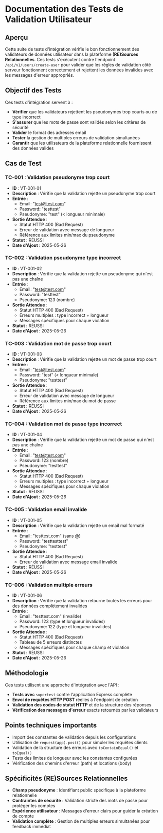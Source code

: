 # Documentation des Tests de Validation Utilisateur

## Aperçu

Cette suite de tests d'intégration vérifie le bon fonctionnement des validateurs de données utilisateur dans la plateforme **(RE)Sources Relationnelles**. Ces tests s'exécutent contre l'endpoint `/api/v1/users/create-user` pour valider que les règles de validation côté serveur fonctionnent correctement et rejettent les données invalides avec les messages d'erreur appropriés.

## Objectif des Tests

Ces tests d'intégration servent à :

- **Vérifier** que les validateurs rejettent les pseudonymes trop courts ou de type incorrect
- **S'assurer** que les mots de passe sont validés selon les critères de sécurité
- **Valider** le format des adresses email
- **Tester** la gestion de multiples erreurs de validation simultanées
- **Garantir** que les utilisateurs de la plateforme relationnelle fournissent des données valides

## Cas de Test

### TC-001 : Validation pseudonyme trop court

- **ID** : VT-001-01
- **Description** : Vérifie que la validation rejette un pseudonyme trop court
- **Entrée** : 
  * Email: "test@test.com"
  * Password: "testtest"
  * Pseudonyme: "test" (< longueur minimale)
- **Sortie Attendue** : 
  * Statut HTTP 400 (Bad Request)
  * Erreur de validation avec message de longueur
  * Référence aux limites min/max du pseudonyme
- **Statut** : RÉUSSI
- **Date d'Ajout** : 2025-05-26

### TC-002 : Validation pseudonyme type incorrect

- **ID** : VT-001-02
- **Description** : Vérifie que la validation rejette un pseudonyme qui n'est pas une chaîne
- **Entrée** : 
  * Email: "test@test.com"
  * Password: "testtest"
  * Pseudonyme: 123 (nombre)
- **Sortie Attendue** : 
  * Statut HTTP 400 (Bad Request)
  * Erreurs multiples : type incorrect + longueur
  * Messages spécifiques pour chaque violation
- **Statut** : RÉUSSI
- **Date d'Ajout** : 2025-05-26

### TC-003 : Validation mot de passe trop court

- **ID** : VT-001-03
- **Description** : Vérifie que la validation rejette un mot de passe trop court
- **Entrée** : 
  * Email: "test@test.com"
  * Password: "test" (< longueur minimale)
  * Pseudonyme: "testtest"
- **Sortie Attendue** : 
  * Statut HTTP 400 (Bad Request)
  * Erreur de validation avec message de longueur
  * Référence aux limites min/max du mot de passe
- **Statut** : RÉUSSI
- **Date d'Ajout** : 2025-05-26

### TC-004 : Validation mot de passe type incorrect

- **ID** : VT-001-04
- **Description** : Vérifie que la validation rejette un mot de passe qui n'est pas une chaîne
- **Entrée** : 
  * Email: "test@test.com"
  * Password: 123 (nombre)
  * Pseudonyme: "testtest"
- **Sortie Attendue** : 
  * Statut HTTP 400 (Bad Request)
  * Erreurs multiples : type incorrect + longueur
  * Messages spécifiques pour chaque violation
- **Statut** : RÉUSSI
- **Date d'Ajout** : 2025-05-26

### TC-005 : Validation email invalide

- **ID** : VT-001-05
- **Description** : Vérifie que la validation rejette un email mal formaté
- **Entrée** : 
  * Email: "testtest.com" (sans @)
  * Password: "testtesttest"
  * Pseudonyme: "testtest"
- **Sortie Attendue** : 
  * Statut HTTP 400 (Bad Request)
  * Erreur de validation avec message email invalide
- **Statut** : RÉUSSI
- **Date d'Ajout** : 2025-05-26

### TC-006 : Validation multiple erreurs

- **ID** : VT-001-06
- **Description** : Vérifie que la validation retourne toutes les erreurs pour des données complètement invalides
- **Entrée** : 
  * Email: "testtest.com" (invalide)
  * Password: 123 (type et longueur invalides)
  * Pseudonyme: 122 (type et longueur invalides)
- **Sortie Attendue** : 
  * Statut HTTP 400 (Bad Request)
  * Tableau de 5 erreurs distinctes
  * Messages spécifiques pour chaque champ et violation
- **Statut** : RÉUSSI
- **Date d'Ajout** : 2025-05-26

## Méthodologie

Ces tests utilisent une approche d'intégration avec l'API :

- **Tests avec** `supertest` contre l'application Express complète
- **Envoi de requêtes HTTP POST** réelles à l'endpoint de création
- **Validation des codes de statut HTTP** et de la structure des réponses
- **Vérification des messages d'erreur** exacts retournés par les validateurs

## Points techniques importants

- Import des constantes de validation depuis les configurations
- Utilisation de `request(app).post()` pour simuler les requêtes clients
- Validation de la structure des erreurs avec `toContainEqual()` et `toEqual()`
- Tests des limites de longueur avec les constantes configurées
- Vérification des chemins d'erreur (path) et locations (body)

## Spécificités (RE)Sources Relationnelles

- **Champ pseudonyme** : Identifiant public spécifique à la plateforme relationnelle
- **Contraintes de sécurité** : Validation stricte des mots de passe pour protéger les comptes
- **Expérience utilisateur** : Messages d'erreur clairs pour guider la création de compte
- **Validation complète** : Gestion de multiples erreurs simultanées pour feedback immédiat